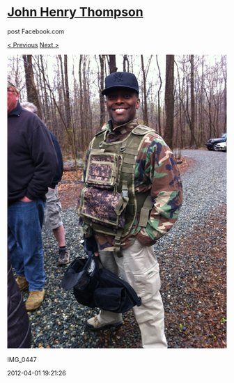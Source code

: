 # [John Henry Thompson](../README.md)
post Facebook.com

[< Previous](2012-04-01-17.md) [Next >](2012-02-04-1.md)

[![](../media/2012-04-01/Paintball-14th-B-day-IMG_0447.jpg)](../README.md)

IMG_0447

2012-04-01 19:21:26